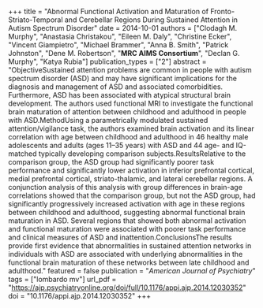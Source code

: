 +++
title = "Abnormal Functional Activation and Maturation of Fronto-Striato-Temporal and Cerebellar Regions During Sustained Attention in Autism Spectrum Disorder"
date = 2014-10-01
authors = ["Clodagh M. Murphy", "Anastasia Christakou", "Eileen M. Daly", "Christine Ecker", "Vincent Giampietro", "Michael Brammer", "Anna B. Smith", "Patrick Johnston", "Dene M. Robertson", "**MRC AIMS Consortium**", "Declan G. Murphy", "Katya Rubia"]
publication_types = ["2"]
abstract = "ObjectiveSustained attention problems are common in people with autism spectrum disorder (ASD) and may have significant implications for the diagnosis and management of ASD and associated comorbidities. Furthermore, ASD has been associated with atypical structural brain development. The authors used functional MRI to investigate the functional brain maturation of attention between childhood and adulthood in people with ASD.MethodUsing a parametrically modulated sustained attention/vigilance task, the authors examined brain activation and its linear correlation with age between childhood and adulthood in 46 healthy male adolescents and adults (ages 11–35 years) with ASD and 44 age- and IQ-matched typically developing comparison subjects.ResultsRelative to the comparison group, the ASD group had significantly poorer task performance and significantly lower activation in inferior prefrontal cortical, medial prefrontal cortical, striato-thalamic, and lateral cerebellar regions. A conjunction analysis of this analysis with group differences in brain-age correlations showed that the comparison group, but not the ASD group, had significantly progressively increased activation with age in these regions between childhood and adulthood, suggesting abnormal functional brain maturation in ASD. Several regions that showed both abnormal activation and functional maturation were associated with poorer task performance and clinical measures of ASD and inattention.ConclusionsThe results provide first evidence that abnormalities in sustained attention networks in individuals with ASD are associated with underlying abnormalities in the functional brain maturation of these networks between late childhood and adulthood."
featured = false
publication = "*American Journal of Psychiatry*"
tags = ["lombardo mv"]
url_pdf = "https://ajp.psychiatryonline.org/doi/full/10.1176/appi.ajp.2014.12030352"
doi = "10.1176/appi.ajp.2014.12030352"
+++

